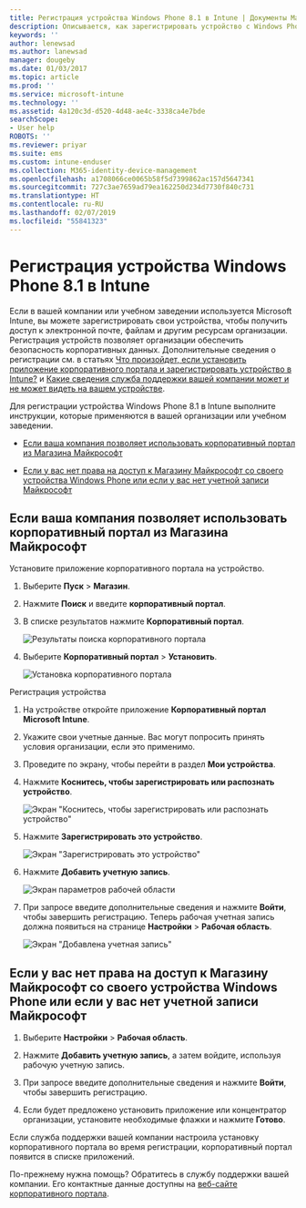 ```yaml
---
title: Регистрация устройства Windows Phone 8.1 в Intune | Документы Майкрософт
description: Описывается, как зарегистрировать устройство с Windows Phone 8.1 в Intune.
keywords: ''
author: lenewsad
ms.author: lanewsad
manager: dougeby
ms.date: 01/03/2017
ms.topic: article
ms.prod: ''
ms.service: microsoft-intune
ms.technology: ''
ms.assetid: 4a120c3d-d520-4d48-ae4c-3338ca4e7bde
searchScope:
- User help
ROBOTS: ''
ms.reviewer: priyar
ms.suite: ems
ms.custom: intune-enduser
ms.collection: M365-identity-device-management
ms.openlocfilehash: a1708066ce0065b58f5d7399862ac157d5647341
ms.sourcegitcommit: 727c3ae7659ad79ea162250d234d7730f840c731
ms.translationtype: HT
ms.contentlocale: ru-RU
ms.lasthandoff: 02/07/2019
ms.locfileid: "55841323"
---
```

# <a name="enroll-your-windows-phone-81-device-in-intune"></a>Регистрация устройства Windows Phone 8.1 в Intune

Если в вашей компании или учебном заведении используется Microsoft Intune, вы можете зарегистрировать свои устройства, чтобы получить доступ к электронной почте, файлам и другим ресурсам организации. Регистрация устройств позволяет организации обеспечить безопасность корпоративных данных. Дополнительные сведения о регистрации см. в статьях [Что произойдет, если установить приложение корпоративного портала и зарегистрировать устройство в Intune?](what-happens-if-you-install-the-company-portal-app-and-enroll-your-device-in-intune-windows.md) и [Какие сведения служба поддержки вашей компании может и не может видеть на вашем устройстве](what-info-can-your-company-see-when-you-enroll-your-device-in-intune.md).


Для регистрации устройства Windows Phone 8.1 в Intune выполните инструкции, которые применяются в вашей организации или учебном заведении.

-   [Если ваша компания позволяет использовать корпоративный портал из Магазина Майкрософт](#if-your-company-lets-you-use-the-company-portal-from-the-windows-store)

-   [Если у вас нет права на доступ к Магазину Майкрософт со своего устройства Windows Phone или если у вас нет учетной записи Майкрософт](#if-you-are-not-allowed-to-access-the-windows-store-from-your-windows-phone-or-if-you-do-not-have-a-microsoft-account)

## <a name="if-your-company-lets-you-use-the-company-portal-from-the-microsoft-store"></a>Если ваша компания позволяет использовать корпоративный портал из Магазина Майкрософт
Установите приложение корпоративного портала на устройство.

1.  Выберите **Пуск** &gt; **Магазин**.

2.  Нажмите **Поиск** и введите **корпоративный портал**.

3.  В списке результатов нажмите **Корпоративный портал**.

    ![Результаты поиска корпоративного портала](./media/WP81-1-CP-search-store-v2.png)

4.  Выберите **Корпоративный портал** &gt; **Установить**.

    ![Установка корпоративного портала](./media/WP81-2-CP-install-v2.png)

Регистрация устройства

1.  На устройстве откройте приложение **Корпоративный портал Microsoft Intune**.

2.  Укажите свои учетные данные. Вас могут попросить принять условия организации, если это применимо.

3.  Проведите по экрану, чтобы перейти в раздел **Мои устройства**.

4.  Нажмите **Коснитесь, чтобы зарегистрировать или распознать устройство**.

    ![Экран "Коснитесь, чтобы зарегистрировать или распознать устройство"](./media/WP81-enroll-1-swipe-my-devices.png)

5.  Нажмите **Зарегистрировать это устройство**.

    ![Экран "Зарегистрировать это устройство"](./media/WP81-enroll-2-enroll-this-device.png)

6.  Нажмите **Добавить учетную запись**.

    ![Экран параметров рабочей области](./media/WP81-enroll-3-workplace-add-acct.png)

7.  При запросе введите дополнительные сведения и нажмите **Войти**, чтобы завершить регистрацию. Теперь рабочая учетная запись должна появиться на странице **Настройки** &gt; **Рабочая область**.

    ![Экран "Добавлена учетная запись"](./media/WP81-enroll-4-account-added.png)

## <a name="if-you-are-not-allowed-to-access-the-microsoft-store-from-your-windows-phone-or-if-you-do-not-have-a-microsoft-account"></a>Если у вас нет права на доступ к Магазину Майкрософт со своего устройства Windows Phone или если у вас нет учетной записи Майкрософт

1.  Выберите **Настройки** &gt; **Рабочая область**.

2.  Нажмите **Добавить учетную запись**, а затем войдите, используя рабочую учетную запись.

3.  При запросе введите дополнительные сведения и нажмите **Войти**, чтобы завершить регистрацию.

4.  Если будет предложено установить приложение или концентратор организации, установите необходимые флажки и нажмите **Готово**.

Если служба поддержки вашей компании настроила установку корпоративного портала во время регистрации, корпоративный портал появится в списке приложений.

По-прежнему нужна помощь? Обратитесь в службу поддержки вашей компании. Его контактные данные доступны на [веб-сайте корпоративного портала](https://go.microsoft.com/fwlink/?linkid=2010980).
